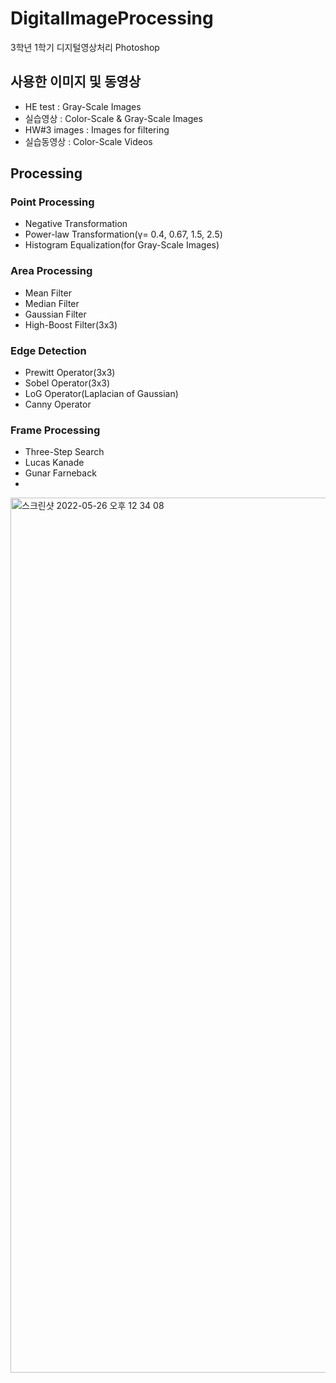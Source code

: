 # DigitalImageProcessing
3학년 1학기 디지털영상처리 Photoshop

## 사용한 이미지 및 동영상
- HE test : Gray-Scale Images
- 실습영상 : Color-Scale & Gray-Scale Images
- HW#3 images : Images for filtering
- 실습동영상 : Color-Scale Videos

## Processing
### Point Processing
- Negative Transformation
- Power-law Transformation(γ= 0.4, 0.67, 1.5, 2.5)
- Histogram Equalization(for Gray-Scale Images)
### Area Processing
- Mean Filter
- Median Filter
- Gaussian Filter
- High-Boost Filter(3x3)
### Edge Detection
- Prewitt Operator(3x3)
- Sobel Operator(3x3)
- LoG Operator(Laplacian of Gaussian)
- Canny Operator
### Frame Processing
- Three-Step Search
- Lucas Kanade
- Gunar Farneback
- 
<img width="1400" alt="스크린샷 2022-05-26 오후 12 34 08" src="https://user-images.githubusercontent.com/82302700/170411233-6b8fa457-062a-42fd-85ca-a1d16ceb0782.png">



